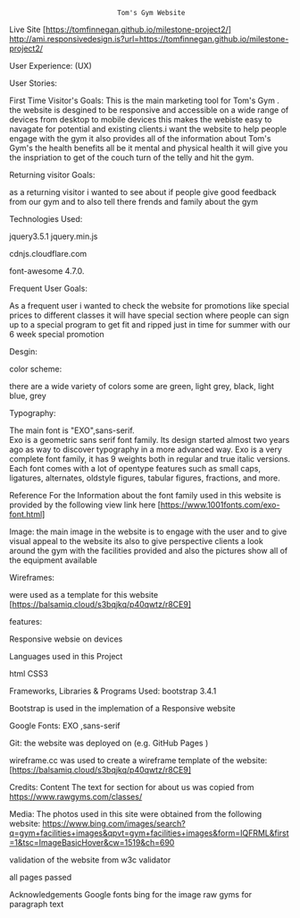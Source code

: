                                Tom's Gym Website

Live Site [https://tomfinnegan.github.io/milestone-project2/]
http://ami.responsivedesign.is?url=https://tomfinnegan.github.io/milestone-project2/

   


User Experience: (UX)

User Stories:

 First Time Visitor's Goals:
This is the main marketing tool for Tom's Gym . the website is desgined to be responsive and accessible on a wide range of devices from desktop 
to mobile devices this makes the webiste easy to navagate for potential and existing clients.i want the website to help people engage with the gym
it also provides all of the information about Tom's Gym's  the health benefits all be it mental and physical health it will give you the inspriation to get of the couch turn of the
telly and hit the gym.

Returning visitor Goals:

as a returning visitor i wanted to see about if people  give good feedback from our gym and to also tell there frends and family about the gym

Technologies Used:

jquery3.5.1 jquery.min.js 

cdnjs.cloudflare.com

font-awesome 4.7.0.

Frequent User Goals:

As a frequent user i wanted to check  the website for promotions like special prices to different classes it will have special section where people
can sign up to a special program to get fit and ripped just in time for summer with our 6 week special promotion 

Desgin: 

color scheme:

there are a wide variety of colors  some are green, light grey, black, light blue, grey

Typography:

The main font is "EXO",sans-serif.  
Exo is a geometric sans serif font family. Its design started almost two years ago as way to discover typography in a more advanced way.
Exo is a very complete font family, it has 9 weights both in regular and true italic versions. Each font comes with a lot of opentype features such as small caps, ligatures, alternates, oldstyle figures, tabular figures, fractions, and more.

Reference For the Information about the font family used in this website  is provided by the following  view link here [https://www.1001fonts.com/exo-font.html]

Image: the main image in the website is to engage  with the user and to give visual appeal to the website its also to give perspective clients 
a look around the gym with the facilities provided and also the pictures show all of the equipment available    


 Wireframes:

were used as a template for this website [https://balsamiq.cloud/s3bqjkq/p40qwtz/r8CE9]


features:

Responsive websie on devices 

Languages used in this  Project

html
CSS3  

Frameworks, Libraries & Programs Used: bootstrap 3.4.1

Bootstrap is used in the implemation of a Responsive website


Google Fonts:
EXO ,sans-serif

Git:
the website was deployed on (e.g. GitHub Pages )



wireframe.cc was used to create a wireframe template of the website:[https://balsamiq.cloud/s3bqjkq/p40qwtz/r8CE9]


    
Credits:
Content 
The text for section for about us was copied from https://www.rawgyms.com/classes/

 Media: 
 The photos used in this site were obtained from the following website:
 https://www.bing.com/images/search?q=gym+facilities+images&qpvt=gym+facilities+images&form=IQFRML&first=1&tsc=ImageBasicHover&cw=1519&ch=690


validation of the website from w3c validator

all pages passed

Acknowledgements
Google fonts
bing for the image
raw gyms for paragraph text

